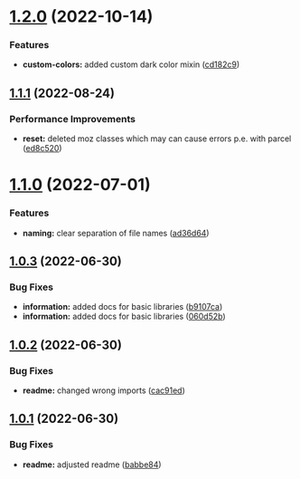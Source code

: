 # [1.2.0](https://github.com/Se-Gl/greencss-darkmode/compare/v1.1.1...v1.2.0) (2022-10-14)


### Features

* **custom-colors:** added custom dark color mixin ([cd182c9](https://github.com/Se-Gl/greencss-darkmode/commit/cd182c9497ebcc3a4654370b30130b2da90a0352))

## [1.1.1](https://github.com/Se-Gl/greencss-darkmode/compare/v1.1.0...v1.1.1) (2022-08-24)

### Performance Improvements

- **reset:** deleted moz classes which may can cause errors p.e. with parcel ([ed8c520](https://github.com/Se-Gl/greencss-darkmode/commit/ed8c520577c4acf72c59127966231f4683d586b9))

# [1.1.0](https://github.com/Se-Gl/greencss-darkmode/compare/v1.0.3...v1.1.0) (2022-07-01)

### Features

- **naming:** clear separation of file names ([ad36d64](https://github.com/Se-Gl/greencss-darkmode/commit/ad36d64e920c7fb99ad24e8abe9148b4af63a07f))

## [1.0.3](https://github.com/Se-Gl/greencss-darkmode/compare/v1.0.2...v1.0.3) (2022-06-30)

### Bug Fixes

- **information:** added docs for basic libraries ([b9107ca](https://github.com/Se-Gl/greencss-darkmode/commit/b9107ca421772d08b777114682e6074e47876b42))
- **information:** added docs for basic libraries ([060d52b](https://github.com/Se-Gl/greencss-darkmode/commit/060d52bde6e4d69d7ab819ec29ccd89ca46b0a83))

## [1.0.2](https://github.com/Se-Gl/greencss-darkmode/compare/v1.0.1...v1.0.2) (2022-06-30)

### Bug Fixes

- **readme:** changed wrong imports ([cac91ed](https://github.com/Se-Gl/greencss-darkmode/commit/cac91ede5c81100b0cbbd8678e86f988ead6fe86))

## [1.0.1](https://github.com/Se-Gl/greencss-darkmode/compare/v1.0.0...v1.0.1) (2022-06-30)

### Bug Fixes

- **readme:** adjusted readme ([babbe84](https://github.com/Se-Gl/greencss-darkmode/commit/babbe845c175735f6a81e9cf8a0d71265b3101d2))
